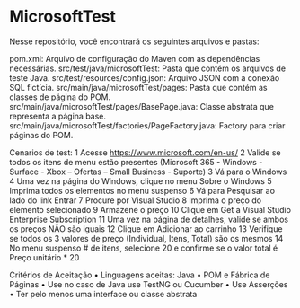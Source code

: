 # MicrosoftTest
Nesse repositório, você encontrará os seguintes arquivos e pastas:

pom.xml: Arquivo de configuração do Maven com as dependências necessárias.
src/test/java/microsoftTest: Pasta que contém os arquivos de teste Java.
src/test/resources/config.json: Arquivo JSON com a conexão SQL fictícia.
src/main/java/microsoftTest/pages: Pasta que contém as classes de página do POM.
src/main/java/microsoftTest/pages/BasePage.java: Classe abstrata que representa a página base.
src/main/java/microsoftTest/factories/PageFactory.java: Factory para criar páginas do POM.

Cenarios de test:
1 Acesse https://www.microsoft.com/en-us/
2 Valide se todos os itens de menu estão presentes (Microsoft 365 - Windows - Surface - Xbox – Ofertas – Small Business - Suporte)
3 Vá para o Windows
4 Uma vez na página do Windows, clique no menu Sobre o Windows
5 Imprima todos os elementos no menu suspenso
6 Vá para Pesquisar ao lado do link Entrar
7 Procure por Visual Studio
8 Imprima o preço do elemento selecionado
9 Armazene o preço
10 Clique em Get a Visual Studio Enterprise Subscription
11 Uma vez na página de detalhes, valide se ambos os preços NÃO são iguais
12 Clique em Adicionar ao carrinho
13 Verifique se todos os 3 valores de preço (Individual, Itens, Total) são os mesmos
14 No menu suspenso # de itens, selecione 20 e confirme se o valor total é Preço unitário * 20


Critérios de Aceitação
• Linguagens aceitas:  Java
• POM e Fábrica de Páginas
• Use no caso de Java use TestNG ou Cucumber
• Use Asserções
• Ter pelo menos uma interface ou classe abstrata

